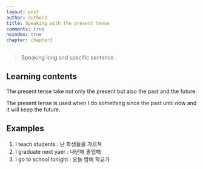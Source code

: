 ```yaml
---
layout: post
author: author2
title: Speaking with the present tense
comments: true
noindex: true
chapter: chapter3
---
```

>Speaking long and specific sentence .

## Learning contents

The present tense take not only the present but also the past and the future.

The present tense is used when I do something since the past until now and it will keep the future.

## Examples

1. I teach students 
: 난 학생들을 가르쳐
2. I graduate next yaer
: 내년에 졸업해
3. I go to school tonight
: 오늘 밤에 학교가
